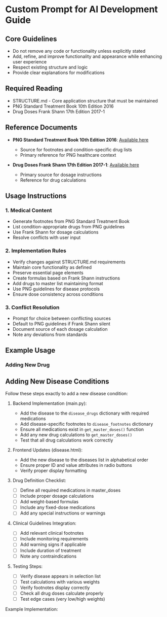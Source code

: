 # Custom Prompt for AI Development Guide

## Core Guidelines

- Do not remove any code or functionality unless explicitly stated
- Add, refine, and improve functionality and appearance while enhancing user experience
- Respect existing structure and logic
- Provide clear explanations for modifications

## Required Reading
- STRUCTURE.md - Core application structure that must be maintained
- PNG Standard Treatment Book 10th Edition 2016
- Drug Doses Frank Shann 17th Edition 2017-1

## Reference Documents

- **PNG Standard Treatment Book 10th Edition 2016**: [Available here](../docs/PNG-Standard-Treatment-Book-10th-edition-2016.pdf)
  - Source for footnotes and condition-specific drug lists
  - Primary reference for PNG healthcare context

- **Drug Doses Frank Shann 17th Edition 2017-1**: [Available here](../docs/Drug-Doses-Frank-Shann-17th-Edition-2017-1.pdf)
  - Primary source for dosage instructions
  - Reference for drug calculations

## Usage Instructions

### 1. Medical Content
- Generate footnotes from PNG Standard Treatment Book
- List condition-appropriate drugs from PNG guidelines
- Use Frank Shann for dosage calculations
- Resolve conflicts with user input

### 2. Implementation Rules
- Verify changes against STRUCTURE.md requirements
- Maintain core functionality as defined
- Preserve essential page elements
- Create formulas based on Frank Shann instructions
- Add drugs to master list maintaining format
- Use PNG guidelines for disease protocols
- Ensure dose consistency across conditions

### 3. Conflict Resolution
- Prompt for choice between conflicting sources
- Default to PNG guidelines if Frank Shann silent
- Document source of each dosage calculation
- Note any deviations from standards

## Example Usage

### Adding New Drug

## Adding New Disease Conditions

Follow these steps exactly to add a new disease condition:

1. Backend Implementation (main.py):
   - Add the disease to the `disease_drugs` dictionary with required medications
   - Add disease-specific footnotes to `disease_footnotes` dictionary
   - Ensure all medications exist in `get_master_doses()` function
   - Add any new drug calculations to `get_master_doses()`
   - Test that all drug calculations work correctly

2. Frontend Updates (disease.html):
   - Add the new disease to the diseases list in alphabetical order
   - Ensure proper ID and value attributes in radio buttons
   - Verify proper display formatting

3. Drug Definition Checklist:
   - [ ] Define all required medications in master_doses
   - [ ] Include proper dosage calculations
   - [ ] Add weight-based formulas
   - [ ] Include any fixed-dose medications
   - [ ] Add any special instructions or warnings

4. Clinical Guidelines Integration:
   - [ ] Add relevant clinical footnotes
   - [ ] Include monitoring requirements
   - [ ] Add warning signs if applicable
   - [ ] Include duration of treatment
   - [ ] Note any contraindications

5. Testing Steps:
   - [ ] Verify disease appears in selection list
   - [ ] Test calculations with various weights
   - [ ] Verify footnotes display correctly
   - [ ] Check all drug doses calculate properly
   - [ ] Test edge cases (very low/high weights)

Example Implementation:
